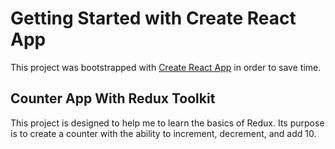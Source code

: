 # Getting Started with Create React App

This project was bootstrapped with [Create React App](https://github.com/facebook/create-react-app) in order to save time.

## Counter App With Redux Toolkit

This project is designed to help me to learn the basics of Redux. Its purpose is to create a counter with the ability to increment, decrement, and add 10.
